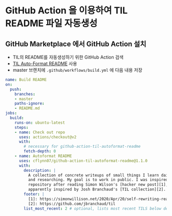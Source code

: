 # GitHub Action 을 이용하여 TIL README 파일 자동생성


## GitHub Marketplace 에서 GitHub Action 설치

* TIL의 README를 자동생성하기 위한 GitHub Action 검색
* [TIL Auto-Format README](https://github.com/marketplace/actions/til-auto-format-readme) 사용
* master 브랜치에 `.github/workflows/build.yml` 에 다음 내용 저장

```yaml
name: Build README
on:
  push:
    branches:
    - master
    paths-ignore:
    - README.md
jobs:
  build:
    runs-on: ubuntu-latest
    steps:
    - name: Check out repo
      uses: actions/checkout@v2
      with:
        # necessary for github-action-til-autoformat-readme
        fetch-depth: 0
    - name: Autoformat README
      uses: cflynn07/github-action-til-autoformat-readme@1.1.0
      with:
        description: |
          A collection of concrete writeups of small things I learn daily while working
          and researching. My goal is to work in public. I was inspired to start this
          repository after reading Simon Wilson's [hacker new post][1], and he was
          apparently inspired by Josh Branchaud's [TIL collection][2].
        footer: |
          [1]: https://simonwillison.net/2020/Apr/20/self-rewriting-readme/
          [2]: https://github.com/jbranchaud/til
        list_most_recent: 2 # optional, lists most recent TILS below description
```